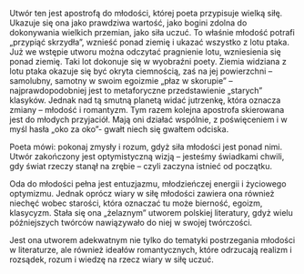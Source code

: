 Utwór ten jest apostrofą do młodości, której poeta przypisuje wielką siłę. Ukazuje się ona jako prawdziwa wartość, jako bogini zdolna do dokonywania wielkich przemian, jako siła uczuć. To właśnie młodość potrafi „przypiąć skrzydła”, wznieść ponad ziemię i ukazać wszystko z lotu ptaka. Już we wstępie utworu można odczytać pragnienie lotu, wzniesienia się ponad ziemię. Taki lot dokonuje się w wyobraźni poety. Ziemia widziana z lotu ptaka okazuje się być okryta ciemnością, zaś na jej powierzchni – samolubny, samotny w swoim egoizmie „płaz w skorupie” – najprawdopodobniej jest to metaforyczne przedstawienie „starych” klasyków. Jednak nad tą smutną planetą widać jutrzenkę, która oznacza zmiany – młodość i romantyzm. Tym razem kolejna apostrofa skierowana jest do młodych przyjaciół. Mają oni działać wspólnie, z poświęceniem i w myśl hasła „oko za oko”-
gwałt niech się gwałtem odciska.

Poeta mówi: pokonaj zmysły i rozum, gdyż siła młodości jest ponad nimi. Utwór zakończony jest optymistyczną wizją – jesteśmy świadkami chwili, gdy świat rzeczy stanął na zrębie – czyli zaczyna istnieć od początku.

Oda do młodości pełna jest entuzjazmu, młodzieńczej energii i życiowego optymizmu. Jednak oprócz wiary w siłę młodości zawiera ona również niechęć wobec starości, która oznaczać tu może bierność, egoizm, klasycyzm. Stała się ona „żelaznym” utworem polskiej literatury, gdyż wielu późniejszych twórców nawiązywało do niej w swojej twórczości.

Jest ona utworem adekwatnym nie tylko do tematyki postrzegania młodości w literaturze, ale również ideałów romantycznych, które odrzucają realizm i rozsądek, rozum i wiedzę na rzecz wiary w siłę uczuć.